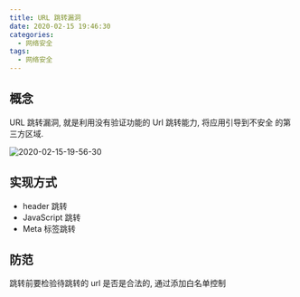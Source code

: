 ```yaml
---
title: URL 跳转漏洞
date: 2020-02-15 19:46:30
categories:
  - 网络安全
tags:
  - 网络安全
---
```


## 概念

URL 跳转漏洞, 就是利用没有验证功能的 Url 跳转能力, 将应用引导到不安全
的第三方区域.

![2020-02-15-19-56-30](http://handle-note-img.niubishanshan.top/2020-02-15-19-56-30.png)

## 实现方式

- header 跳转
- JavaScript 跳转
- Meta 标签跳转

## 防范

跳转前要检验待跳转的 url 是否是合法的, 通过添加白名单控制
